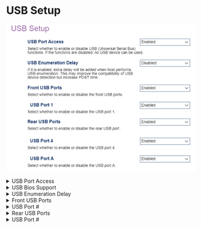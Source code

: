 # USB Setup #

![](./img/thinkcenter_usb_setup.png)

<details><summary>USB Port Access</summary>
One of 2 possible options for Universal Serial Bus functions:

1.  **Enabled** - enables USB. Default.
2.  Disabled - disables USB.
</details>

<details><summary>USB Bios Support</summary>
One of 2 possible options for bios support for USB mouse and keyboard:

1.  **Enabled** - enables USB Bios support. Default.
2.  Disabled - disables USB Bios support.
</details>

<details><summary>USB Enumeration Delay</summary>
One of 2 possible options for extra delay to USB enumeration (detection and recognition of connected USB devices):

1.  Enable - enables delay.
2.  **Disabled** - enables delay. Default.
</details>

<details><summary>Front USB Ports</summary>
One of 2 possible options for the front USB ports (numbered):

1.  **Enabled** - enables front USB ports. Default.
2.  Disabled - disables front USB ports, numbered.

> **Note**. When `Disabled` is selected, settings for all front USB ports will not be shown.
</details>

<details><summary>USB Port #</summary>
One of the front USB ports, number depending on model.
One of 2 possible options for each specific front USB port:

1.  **Enable** - enables the front USB port. Default.
2.  Disable - disables the front USB port.
</details>


<details><summary>Rear USB Ports</summary>
One of 2 possible options for the rear USB ports (numbered):

1.  **Enabled** - enables rear USB ports. Default.
2.  Disabled - disables rear USB ports, numbered.
> **Note**. When `Disabled` is selected, settings for all rear USB ports will not be shown.

</details>

<details><summary>USB Port #</summary>
One of the rear USB ports, number depending on model.
One of 2 possible options for each specific rear USB port:

1.  **Enable** - enables the rear USB port. Default.
2.  Disable - disables the rear USB port.
</details>